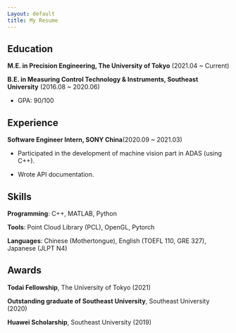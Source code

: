 ```yaml
---
Layout: default
title: My Resume
---
```


## Education

**M.E. in Precision Engineering, The University of Tokyo** (2021.04 ~ Current)


**B.E. in Measuring Control Technology & Instruments, Southeast University** (2016.08 ~ 2020.06)

- GPA: 90/100

## Experience

**Software Engineer Intern, SONY China**(2020.09 ~ 2021.03)

- Participated in the development of machine vision part in ADAS (using C++).

- Wrote API documentation.

## Skills

**Programming**: C++, MATLAB, Python

**Tools**: Point Cloud Library (PCL), OpenGL, Pytorch

**Languages**: Chinese (Mothertongue), English (TOEFL 110, GRE 327), Japanese (JLPT N4)

## Awards

**Todai Fellowship**, The University of Tokyo (2021)

**Outstanding graduate of Southeast University**, Southeast University (2020)

**Huawei Scholarship**, Southeast University (2019)
